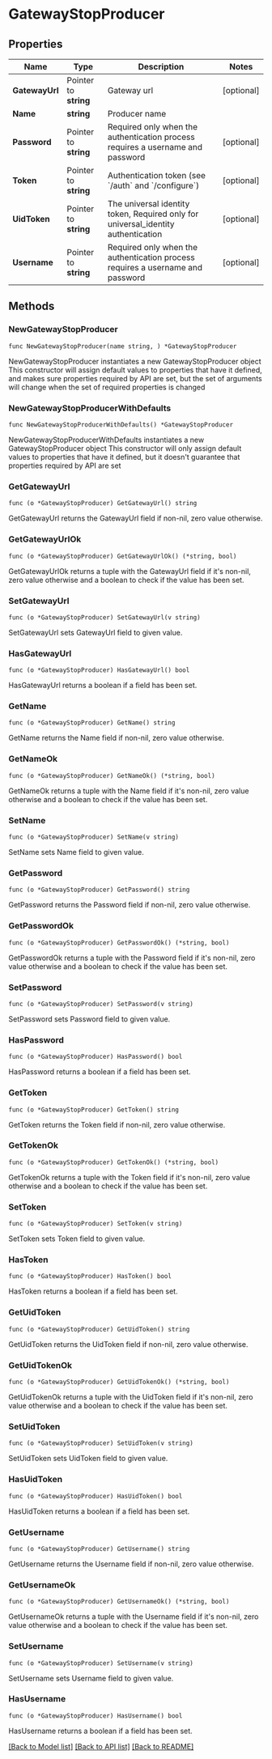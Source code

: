 # GatewayStopProducer

## Properties

Name | Type | Description | Notes
------------ | ------------- | ------------- | -------------
**GatewayUrl** | Pointer to **string** | Gateway url | [optional] 
**Name** | **string** | Producer name | 
**Password** | Pointer to **string** | Required only when the authentication process requires a username and password | [optional] 
**Token** | Pointer to **string** | Authentication token (see &#x60;/auth&#x60; and &#x60;/configure&#x60;) | [optional] 
**UidToken** | Pointer to **string** | The universal identity token, Required only for universal_identity authentication | [optional] 
**Username** | Pointer to **string** | Required only when the authentication process requires a username and password | [optional] 

## Methods

### NewGatewayStopProducer

`func NewGatewayStopProducer(name string, ) *GatewayStopProducer`

NewGatewayStopProducer instantiates a new GatewayStopProducer object
This constructor will assign default values to properties that have it defined,
and makes sure properties required by API are set, but the set of arguments
will change when the set of required properties is changed

### NewGatewayStopProducerWithDefaults

`func NewGatewayStopProducerWithDefaults() *GatewayStopProducer`

NewGatewayStopProducerWithDefaults instantiates a new GatewayStopProducer object
This constructor will only assign default values to properties that have it defined,
but it doesn't guarantee that properties required by API are set

### GetGatewayUrl

`func (o *GatewayStopProducer) GetGatewayUrl() string`

GetGatewayUrl returns the GatewayUrl field if non-nil, zero value otherwise.

### GetGatewayUrlOk

`func (o *GatewayStopProducer) GetGatewayUrlOk() (*string, bool)`

GetGatewayUrlOk returns a tuple with the GatewayUrl field if it's non-nil, zero value otherwise
and a boolean to check if the value has been set.

### SetGatewayUrl

`func (o *GatewayStopProducer) SetGatewayUrl(v string)`

SetGatewayUrl sets GatewayUrl field to given value.

### HasGatewayUrl

`func (o *GatewayStopProducer) HasGatewayUrl() bool`

HasGatewayUrl returns a boolean if a field has been set.

### GetName

`func (o *GatewayStopProducer) GetName() string`

GetName returns the Name field if non-nil, zero value otherwise.

### GetNameOk

`func (o *GatewayStopProducer) GetNameOk() (*string, bool)`

GetNameOk returns a tuple with the Name field if it's non-nil, zero value otherwise
and a boolean to check if the value has been set.

### SetName

`func (o *GatewayStopProducer) SetName(v string)`

SetName sets Name field to given value.


### GetPassword

`func (o *GatewayStopProducer) GetPassword() string`

GetPassword returns the Password field if non-nil, zero value otherwise.

### GetPasswordOk

`func (o *GatewayStopProducer) GetPasswordOk() (*string, bool)`

GetPasswordOk returns a tuple with the Password field if it's non-nil, zero value otherwise
and a boolean to check if the value has been set.

### SetPassword

`func (o *GatewayStopProducer) SetPassword(v string)`

SetPassword sets Password field to given value.

### HasPassword

`func (o *GatewayStopProducer) HasPassword() bool`

HasPassword returns a boolean if a field has been set.

### GetToken

`func (o *GatewayStopProducer) GetToken() string`

GetToken returns the Token field if non-nil, zero value otherwise.

### GetTokenOk

`func (o *GatewayStopProducer) GetTokenOk() (*string, bool)`

GetTokenOk returns a tuple with the Token field if it's non-nil, zero value otherwise
and a boolean to check if the value has been set.

### SetToken

`func (o *GatewayStopProducer) SetToken(v string)`

SetToken sets Token field to given value.

### HasToken

`func (o *GatewayStopProducer) HasToken() bool`

HasToken returns a boolean if a field has been set.

### GetUidToken

`func (o *GatewayStopProducer) GetUidToken() string`

GetUidToken returns the UidToken field if non-nil, zero value otherwise.

### GetUidTokenOk

`func (o *GatewayStopProducer) GetUidTokenOk() (*string, bool)`

GetUidTokenOk returns a tuple with the UidToken field if it's non-nil, zero value otherwise
and a boolean to check if the value has been set.

### SetUidToken

`func (o *GatewayStopProducer) SetUidToken(v string)`

SetUidToken sets UidToken field to given value.

### HasUidToken

`func (o *GatewayStopProducer) HasUidToken() bool`

HasUidToken returns a boolean if a field has been set.

### GetUsername

`func (o *GatewayStopProducer) GetUsername() string`

GetUsername returns the Username field if non-nil, zero value otherwise.

### GetUsernameOk

`func (o *GatewayStopProducer) GetUsernameOk() (*string, bool)`

GetUsernameOk returns a tuple with the Username field if it's non-nil, zero value otherwise
and a boolean to check if the value has been set.

### SetUsername

`func (o *GatewayStopProducer) SetUsername(v string)`

SetUsername sets Username field to given value.

### HasUsername

`func (o *GatewayStopProducer) HasUsername() bool`

HasUsername returns a boolean if a field has been set.


[[Back to Model list]](../README.md#documentation-for-models) [[Back to API list]](../README.md#documentation-for-api-endpoints) [[Back to README]](../README.md)


